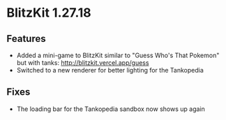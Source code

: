 # BlitzKit 1.27.18

## Features

- Added a mini-game to BlitzKit similar to "Guess Who's That Pokemon" but with tanks: http://blitzkit.vercel.app/guess
- Switched to a new renderer for better lighting for the Tankopedia

## Fixes

- The loading bar for the Tankopedia sandbox now shows up again
